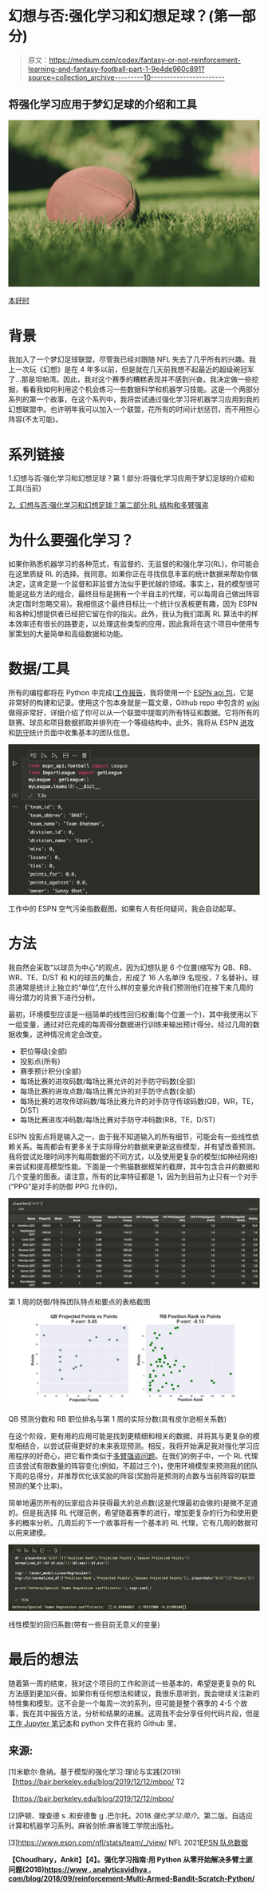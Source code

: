 # 幻想与否:强化学习和幻想足球？(第一部分)

> 原文：<https://medium.com/codex/fantasy-or-not-reinforcement-learning-and-fantasy-football-part-1-9e4de960c891?source=collection_archive---------10----------------------->

## 将强化学习应用于梦幻足球的介绍和工具

![](img/87d2e0712349a5bab92d78db99c9af31.png)

[本好时](https://unsplash.com/@benhershey)

# **背景**

我加入了一个梦幻足球联盟，尽管我已经对跟随 NFL 失去了几乎所有的兴趣。我上一次玩《幻想》是在 4 年多以前，但是就在几天前我想不起最近的超级碗冠军了…那是坦帕湾。因此，我对这个赛季的糟糕表现并不感到兴奋。我决定做一些挖掘，看看我如何利用这个机会练习一些数据科学和机器学习技能。这是一个两部分系列的第一个故事，在这个系列中，我将尝试通过强化学习将机器学习应用到我的幻想联盟中。也许明年我可以加入一个联盟，花所有的时间计划惩罚，而不用担心阵容(不太可能)。

# 系列链接

1.幻想与否:强化学习和幻想足球？第 1 部分:将强化学习应用于梦幻足球的介绍和工具(当前)

[2。幻想与否:强化学习和幻想足球？第二部分:RL 结构和多臂强盗](/codex/fantasy-or-not-reinforcement-learning-and-fantasy-football-part-2-2a54fbed40a)

# **为什么要强化学习？**

如果你熟悉机器学习的各种范式，有监督的、无监督的和强化学习(RL)，你可能会在这里质疑 RL 的选择。我同意。如果你正在寻找信息丰富的统计数据来帮助你做决定，这肯定是一个监督和非监督方法似乎更优越的领域。事实上，我的模型很可能是这些方法的组合，最终目标是拥有一个半自主的代理，可以每周自己做出阵容决定(暂时忽略交易)。我相信这个最终目标比一个统计仪表板更有趣，因为 ESPN 和各种幻想提供者已经把它留在你的指尖。此外，我认为我们距离 RL 算法中的样本效率还有很长的路要走，以处理这些类型的应用，因此我将在这个项目中使用专家策划的大量简单和高级数据和功能。

# **数据/工具**

所有的编程都将在 Python 中完成([工作报告](https://github.com/SunayBhat1/Writing-Code/tree/main/Fantasy%20RL%20Series)，我将使用一个 [ESPN api 包](https://github.com/cwendt94/espn-api)，它是非常好的构建和记录。使用这个包本身就是一篇文章，Github repo 中包含的 [wiki](https://github.com/cwendt94/espn-api/wiki) 做得非常好，详细介绍了你可以从一个联盟中提取的所有特征和数据。它将所有的联赛、球员和项目数据抓取并排列在一个等级结构中。此外，我将从 ESPN [进攻](https://www.espn.com/nfl/stats/team/_/view/offense/table)和[防守](https://www.espn.com/nfl/stats/team/_/view/defense/table)统计页面中收集基本的团队信息。

![](img/56dd962d68b85f4ffa1ed3d0bca949c8.png)

工作中的 ESPN 空气污染指数截图。如果有人有任何疑问，我会自动起草。

# **方法**

我自然会采取“以球员为中心”的观点，因为幻想队是 6 个位置(缩写为 QB、RB、WR、TE、D/ST 和 K)的球员的集合，形成了 16 人名单(9 名现役，7 名替补)。球员通常是统计上独立的“单位”,在什么样的变量允许我们预测他们在接下来几周的得分潜力的背景下进行分析。

最初，环境模型应该是一组简单的线性回归权重(每个位置一个)，其中我使用以下一组变量，通过对已完成的每周得分数据进行训练来输出预计得分。经过几周的数据收集，这种情况肯定会改变。

*   职位等级(全部)
*   投影点(所有)
*   赛季预计积分(全部)
*   每场比赛的进攻码数/每场比赛允许的对手防守码数(全部)
*   每场比赛的进攻点数/每场比赛允许的对手防守点数(全部)
*   每场比赛的进攻传球码数/每场比赛允许的对手防守传球码数(QB，WR，TE，D/ST)
*   每场比赛进攻冲码数/每场比赛对手防守冲码数(RB，TE，D/ST)

ESPN 投影点将是输入之一，由于我不知道输入的所有细节，可能会有一些线性依赖关系。每周都会有更多关于实际得分的数据来更新这些模型，并有望改善预测。我将尝试处理时间序列每周数据的不同方式，以及使用更复杂的模型(如神经网络)来尝试和提高模型性能。下面是一个熊猫数据框架的截屏，其中包含合并的数据和几个变量的图表。请注意，所有的比率特征都是 1，因为到目前为止只有一个对手(“PPG”是对手的防御 PPG 允许的)。

![](img/d16e50f8f5f40d0ce839ed7b8840c3b1.png)

第 1 周的防御/特殊团队特点和要点的表格截图

![](img/133bf053efec520b095e3edbed0356b1.png)

QB 预测分数和 RB 职位排名与第 1 周的实际分数(具有皮尔逊相关系数)

在这个阶段，更有用的应用可能是找到更精细和相关的数据，并将其与更复杂的模型相结合，以尝试获得更好的未来表现预测。相反，我将开始满足我对强化学习应用程序的好奇心，把它看作类似于[多臂强盗问题](https://www.analyticsvidhya.com/blog/2018/09/reinforcement-multi-armed-bandit-scratch-python/)。在我们的例子中，一个 RL 代理应该尝试有限数量的阵容变化(例如，不超过三个)，使用环境模型来预测我的团队下周的总得分，并推荐优化该奖励的阵容(奖励将是预测的点数与当前阵容的联盟预测的某个比率)。

简单地遍历所有的玩家组合并获得最大的总点数(这是代理最初会做的)是微不足道的。但是我选择 RL 代理范例，希望随着赛季的进行，增加更复杂的行为和使用更多的概率分析。几周后的下一个故事将有一个基本的 RL 代理，它有几周的数据可以用来建模。

![](img/72afd9209f52000fa0d54d21ecfc92de.png)

线性模型的回归系数(带有一些目前无意义的变量)

# **最后的想法**

随着第一周的结束，我对这个项目的工作和测试一些基本的，希望是更复杂的 RL 方法感到更加兴奋。如果你有任何想法和建议，我很乐意听到，我会继续关注新的特性集和模型。这不会是一个每周一次的系列，但可能是整个赛季的 4-5 个故事，我在其中报告方法，分析和结果的进展。这周我不会分享任何代码片段，但是[工作 Jupyter 笔记本](https://github.com/SunayBhat1/Writing-Code/blob/main/Fantasy%20RL%20Series/RL_basic.ipynb)和 python 文件在我的 Github 里。

## **来源:**

[1]米歇尔·詹纳。基于模型的强化学习:理论与实践(2019)【https://bair.berkeley.edu/blog/2019/12/12/mbpo/ T2

【https://bair.berkeley.edu/blog/2019/12/12/mbpo/ 

[2]萨顿、理查德 s .和安德鲁 g .巴尔托。2018.*强化学习:简介*。第二版。自适应计算和机器学习系列。麻省剑桥:麻省理工学院出版社。

[3]https://www.espn.com/nfl/stats/team/_/view/ NFL 2021[EPSN 队总数据](https://www.espn.com/nfl/stats/team/_/view/)

**【Choudhary，Ankit】【4】。强化学习指南:用 Python 从零开始解决多臂土匪问题(2018)[https://www . analyticsvidhya . com/blog/2018/09/reinforcement-Multi-Armed-Bandit-Scratch-Python/](https://www.analyticsvidhya.com/blog/2018/09/reinforcement-multi-armed-bandit-scratch-python/)**